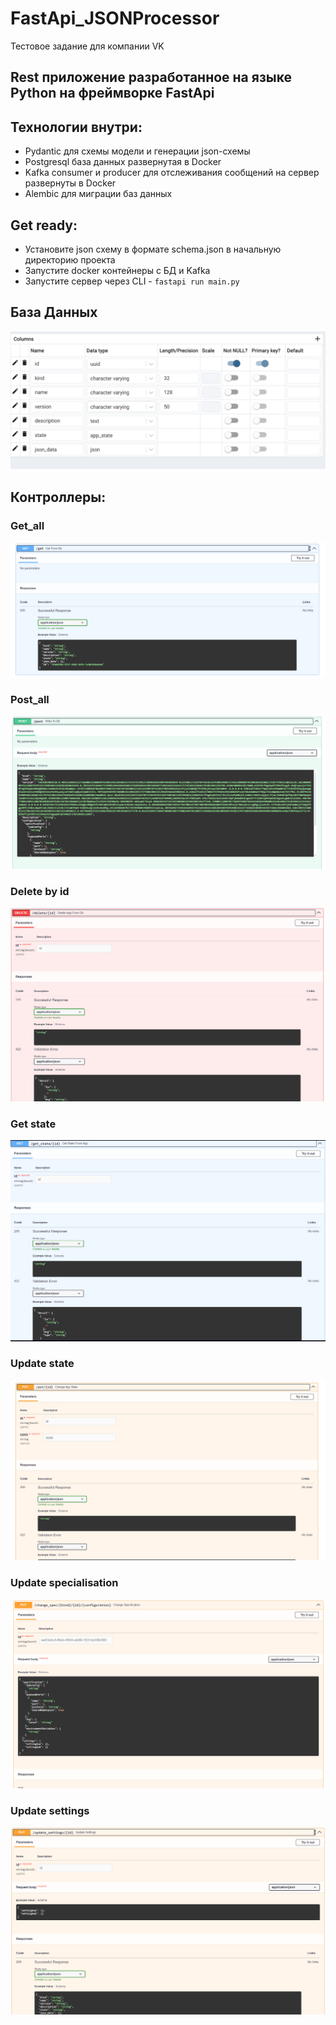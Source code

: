 # FastApi_JSONProcessor
Тестовое задание для компании VK
## Rest приложение разработанное на языке Python на фреймворке FastApi

## Технологии внутри: 
* Pydantic для схемы модели и генерации json-схемы
* Postgresql база данных развернутая в Docker
* Kafka consumer и producer для отслеживания сообщений на сервер развернуты в Docker
* Alembic для миграции баз данных    

## Get ready:
* Установите json схему в формате schema.json в начальную директорию проекта
* Запустите docker контейнеры с БД и Kafka 
* Запустите сервер через CLI - `fastapi run main.py`


## База Данных 
![](/photoes/db.png)
## Контроллеры:

### Get_all
![](/photoes/get_all.png)
### Post_all
![](/photoes/post_all.png)
### Delete by id
![](/photoes/delete_by_id.png)
### Get state
![](/photoes/get_state.png)
### Update state
![](/photoes/update_state.png)
### Update specialisation
![](/photoes/update_spec.png)
### Update settings
![](/photoes/update_settings.png)